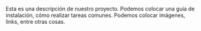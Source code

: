 Esta es una descripción de nuestro proyecto. Podemos colocar una guía de instalación, cómo realizar tareas comunes. Podemos colocar imágenes, links, entre otras cosas.
